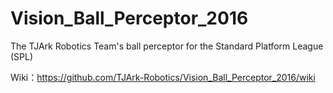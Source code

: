# Vision_Ball_Perceptor_2016
The TJArk Robotics Team's ball perceptor for the Standard Platform League (SPL) 

Wiki：https://github.com/TJArk-Robotics/Vision_Ball_Perceptor_2016/wiki
